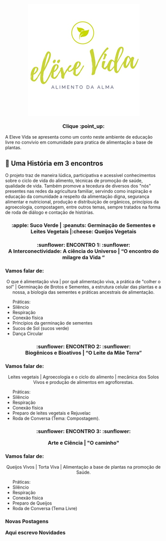 
<p align="center"> <a href="https://youtu.be/OTEtg17IWiI" target="_blank">
 <img src="docs/assets/css/eleve vida logo.png" alt="Clique e conheça a Historia" align="center"> 
</a></p>

 <h3 align="center"> Clique :point_up: </h3>

A Eleve Vida se apresenta como um conto neste ambiente de educação livre no convivio em comunidade para pratica de alimentação a base de plantas.

## :seedling: Uma História em 3 encontros 

O projeto traz de maneira lúdica, participativa e acessível conhecimentos sobre o ciclo de vida do alimento, técnicas de promoção de saúde, qualidade de vida. Também promove a tecedura de diversos dos "nós" presentes nas redes da agricultura familiar, servindo como inspiração e educação da comunidade a respeito da alimentação digna, segurança alimentar e nutricional, produção e distribuição de orgânicos, princípios da agroecologia, compostagem, entre outros temas, sempre tratados na forma de roda de diálogo e contação de histórias.


<h3 align="center"> 
  :apple: Suco Verde  | :peanuts: Germinação de Sementes e Leites Vegetais  |:cheese: Queijos Vegetais 
 <br>

<h3 align="center">
:sunflower: ENCONTRO 1: :sunflower: 
 <br> 
 A Interconectividade: A ciência do Universo | “O encontro do milagre da Vida “

 <h3>Vamos falar de:</h3>

<p align="center"><a>O que é alimentação viva | por quê alimentação viva, a prática de "colher o sol" | Germinação de Brotos e Sementes, a estrutura celular das plantas e a nossa, a biologia das sementes e práticas ancestrais de alimentação.</a></p>

<ul>Práticas:
 
 <li>Silêncio</li> 
 <li>Respiração</li>
 <li>Conexão física</li>
 <li>Princípios da germinação de sementes</li>
 <li>Sucos de Sol (sucos verde)</li>
 <li>Dança Circular</li>
</ul>
  
 <h3 align="center"> :sunflower: ENCONTRO 2: :sunflower: 
<br>
 Biogênicos e Bioativos  | “O Leite da Mãe Terra”

<h3>Vamos falar de:</h3>

<p align="center"><a>Leites vegetais | Agroecologia e o ciclo do alimento | mecânica dos Solos Vivos e produção de alimentos em agroflorestas.</a></p>

<ul>Práticas:
 
 <li>Silêncio</li>
 <li>Respiração</li>
 <li>Conexão física</li>
 <li>Preparo de leites vegetais e Rejuvelac</li>
 <li>Roda de Conversa (Tema: Compostagem).</li>
 </ul>

<h3 align="center"> :sunflower: ENCONTRO 3: :sunflower: <br>
  
   Arte e Ciência | "O caminho" 

<h3>Vamos falar de:</h3>
 
 <p align="center"><a>Queijos Vivos | Torta Viva | Alimentação a base de plantas na promoção de Saúde.</a></p>

<ul>Práticas:
 
 <li>Silêncio</li>
 <li>Respiração</li>
 <li>Conexão física</li>
 <li>Preparo de Queijos</li>
 <li>Roda de Conversa (Tema Livre)</li>
 </ul>

 <h3>Novas Postagens<br>

Aqui escrevo Novidades 
